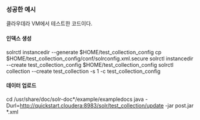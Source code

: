 ### 성공한 예시

클라우데라 VM에서 테스트한 코드이다.


#### 인덱스 생성
solrctl instancedir --generate $HOME/test_collection_config
cp $HOME/test_collection_config/conf/solrconfig.xml.secure
solrctl instancedir --create test_collection_config $HOME/test_collection_config
solrctl collection --create test_collection -s 1 -c test_collection_config

#### 데이터 업로드
cd /usr/share/doc/solr-doc*/example/exampledocs
java -Durl=http://quickstart.cloudera:8983/solr/test_collection/update -jar post.jar *.xml

